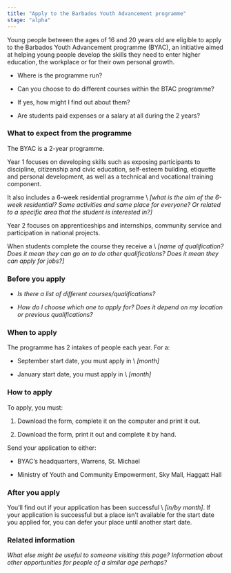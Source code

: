 ```yaml
---
title: "Apply to the Barbados Youth Advancement programme"
stage: "alpha"
---
```


Young people between the ages of 16 and 20 years old are eligible to apply to the Barbados Youth Advancement programme (BYAC), an initiative aimed at helping young people develop the skills they need to enter higher education, the workplace or for their own personal growth. 

- Where is the programme run? 

- Can you choose to do different courses within the BTAC programme? 

- If yes, how might I find out about them?

- Are students paid expenses or a salary at all during the 2 years? 


### What to expect from the programme

The BYAC is a 2-year programme.

Year 1 focuses on developing skills such as exposing participants to discipline, citizenship and civic education, self-esteem building, etiquette and personal development, as well as a technical and vocational training component.

It also includes a 6-week residential programme \ *[what is the aim of the 6-week residential? Same activities and same place for everyone? Or related to a specific area that the student is interested in?]*

Year 2 focuses on apprenticeships and internships, community service and participation in national projects. 

When students complete the course they receive a \ *[name of qualification? Does it mean they can go on to do other qualifications? Does it mean they can apply for jobs?]* 


### Before you apply

- *Is there a list of different courses/qualifications?*

- *How do I choose which one to apply for? Does it depend on my location or previous qualifications?*


### When to apply 

The programme has 2 intakes of people each year. For a:

- September start date, you must apply in \ *[month]*

- January start date, you must apply in \ *[month]*


### How to apply 

To apply, you must:

1. Download the form, complete it on the computer and print it out.

2. Download the form, print it out and complete it by hand.

Send your application to either:

- BYAC’s headquarters, Warrens, St. Michael

- Ministry of Youth and Community Empowerment, Sky Mall, Haggatt Hall


### After you apply 

You’ll find out if your application has been successful \ *[in/by month]*. If your application is successful but a place isn’t available for the start date you applied for, you can defer your place until another start date. 


### Related information

*What else might be useful to someone visiting this page? Information about other opportunities for people of a similar age perhaps?*
